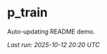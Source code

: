 # p_train

Auto-updating README demo.

<!--START_SECTION:status-->
_Last run: 2025-10-12 20:20 UTC_
<!--END_SECTION:status-->






























































































































































































































































































































































































































































































































































































































































































































































































































































































































































































































































































































































































































































